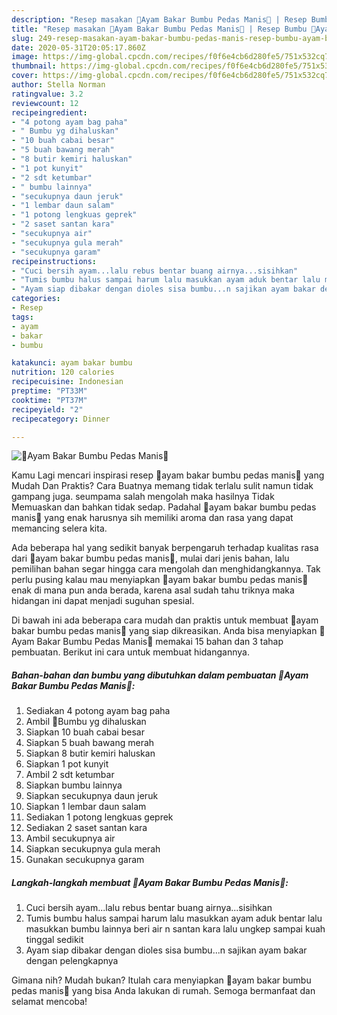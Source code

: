 ```yaml
---
description: "Resep masakan 🍁Ayam Bakar Bumbu Pedas Manis🍁 | Resep Bumbu 🍁Ayam Bakar Bumbu Pedas Manis🍁 Yang Lezat Sekali"
title: "Resep masakan 🍁Ayam Bakar Bumbu Pedas Manis🍁 | Resep Bumbu 🍁Ayam Bakar Bumbu Pedas Manis🍁 Yang Lezat Sekali"
slug: 249-resep-masakan-ayam-bakar-bumbu-pedas-manis-resep-bumbu-ayam-bakar-bumbu-pedas-manis-yang-lezat-sekali
date: 2020-05-31T20:05:17.860Z
image: https://img-global.cpcdn.com/recipes/f0f6e4cb6d280fe5/751x532cq70/🍁ayam-bakar-bumbu-pedas-manis🍁-foto-resep-utama.jpg
thumbnail: https://img-global.cpcdn.com/recipes/f0f6e4cb6d280fe5/751x532cq70/🍁ayam-bakar-bumbu-pedas-manis🍁-foto-resep-utama.jpg
cover: https://img-global.cpcdn.com/recipes/f0f6e4cb6d280fe5/751x532cq70/🍁ayam-bakar-bumbu-pedas-manis🍁-foto-resep-utama.jpg
author: Stella Norman
ratingvalue: 3.2
reviewcount: 12
recipeingredient:
- "4 potong ayam bag paha"
- " Bumbu yg dihaluskan"
- "10 buah cabai besar"
- "5 buah bawang merah"
- "8 butir kemiri haluskan"
- "1 pot kunyit"
- "2 sdt ketumbar"
- " bumbu lainnya"
- "secukupnya daun jeruk"
- "1 lembar daun salam"
- "1 potong lengkuas geprek"
- "2 saset santan kara"
- "secukupnya air"
- "secukupnya gula merah"
- "secukupnya garam"
recipeinstructions:
- "Cuci bersih ayam...lalu rebus bentar buang airnya...sisihkan"
- "Tumis bumbu halus sampai harum lalu masukkan ayam aduk bentar lalu masukkan bumbu lainnya beri air n santan kara lalu ungkep sampai kuah tinggal sedikit"
- "Ayam siap dibakar dengan dioles sisa bumbu...n sajikan ayam bakar dengan pelengkapnya"
categories:
- Resep
tags:
- ayam
- bakar
- bumbu

katakunci: ayam bakar bumbu 
nutrition: 120 calories
recipecuisine: Indonesian
preptime: "PT33M"
cooktime: "PT37M"
recipeyield: "2"
recipecategory: Dinner

---
```



![🍁Ayam Bakar Bumbu Pedas Manis🍁](https://img-global.cpcdn.com/recipes/f0f6e4cb6d280fe5/751x532cq70/🍁ayam-bakar-bumbu-pedas-manis🍁-foto-resep-utama.jpg)

Kamu Lagi mencari inspirasi resep 🍁ayam bakar bumbu pedas manis🍁 yang Mudah Dan Praktis? Cara Buatnya memang tidak terlalu sulit namun tidak gampang juga. seumpama salah mengolah maka hasilnya Tidak Memuaskan dan bahkan tidak sedap. Padahal 🍁ayam bakar bumbu pedas manis🍁 yang enak harusnya sih memiliki aroma dan rasa yang dapat memancing selera kita.



Ada beberapa hal yang sedikit banyak berpengaruh terhadap kualitas rasa dari 🍁ayam bakar bumbu pedas manis🍁, mulai dari jenis bahan, lalu pemilihan bahan segar hingga cara mengolah dan menghidangkannya. Tak perlu pusing kalau mau menyiapkan 🍁ayam bakar bumbu pedas manis🍁 enak di mana pun anda berada, karena asal sudah tahu triknya maka hidangan ini dapat menjadi suguhan spesial.


Di bawah ini ada beberapa cara mudah dan praktis untuk membuat 🍁ayam bakar bumbu pedas manis🍁 yang siap dikreasikan. Anda bisa menyiapkan 🍁Ayam Bakar Bumbu Pedas Manis🍁 memakai 15 bahan dan 3 tahap pembuatan. Berikut ini cara untuk membuat hidangannya.

<!--inarticleads1-->

##### Bahan-bahan dan bumbu yang dibutuhkan dalam pembuatan 🍁Ayam Bakar Bumbu Pedas Manis🍁:

1. Sediakan 4 potong ayam bag paha
1. Ambil  💚Bumbu yg dihaluskan
1. Siapkan 10 buah cabai besar
1. Siapkan 5 buah bawang merah
1. Siapkan 8 butir kemiri haluskan
1. Siapkan 1 pot kunyit
1. Ambil 2 sdt ketumbar
1. Siapkan  bumbu lainnya
1. Siapkan secukupnya daun jeruk
1. Siapkan 1 lembar daun salam
1. Sediakan 1 potong lengkuas geprek
1. Sediakan 2 saset santan kara
1. Ambil secukupnya air
1. Siapkan secukupnya gula merah
1. Gunakan secukupnya garam




<!--inarticleads2-->

##### Langkah-langkah membuat 🍁Ayam Bakar Bumbu Pedas Manis🍁:

1. Cuci bersih ayam...lalu rebus bentar buang airnya...sisihkan
1. Tumis bumbu halus sampai harum lalu masukkan ayam aduk bentar lalu masukkan bumbu lainnya beri air n santan kara lalu ungkep sampai kuah tinggal sedikit
1. Ayam siap dibakar dengan dioles sisa bumbu...n sajikan ayam bakar dengan pelengkapnya




Gimana nih? Mudah bukan? Itulah cara menyiapkan 🍁ayam bakar bumbu pedas manis🍁 yang bisa Anda lakukan di rumah. Semoga bermanfaat dan selamat mencoba!
